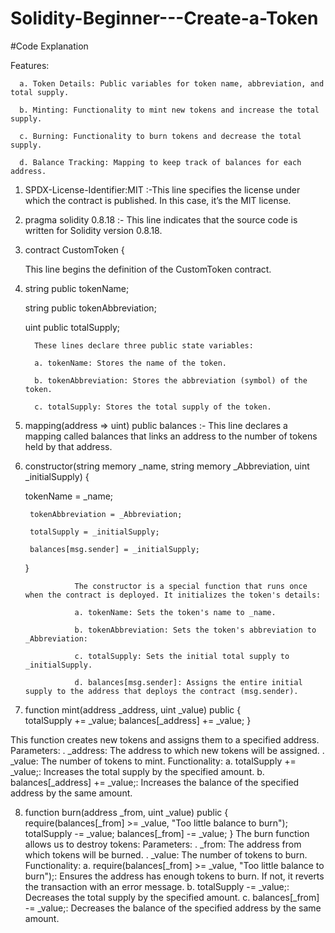 # Solidity-Beginner---Create-a-Token

#Code Explanation

Features:

      a. Token Details: Public variables for token name, abbreviation, and total supply.

      b. Minting: Functionality to mint new tokens and increase the total supply.

      c. Burning: Functionality to burn tokens and decrease the total supply.

      d. Balance Tracking: Mapping to keep track of balances for each address.

1. SPDX-License-Identifier:MIT :-This line specifies the license under which the contract is published. In this case, it’s the MIT license.

2. pragma solidity 0.8.18 :- This line indicates that the source code is written for Solidity version 0.8.18.
   
3. contract CustomToken {

      This line begins the definition of the CustomToken contract.

5. string public tokenName;

   string public tokenAbbreviation;

   uint public totalSupply;

         These lines declare three public state variables:

         a. tokenName: Stores the name of the token.

         b. tokenAbbreviation: Stores the abbreviation (symbol) of the token.

         c. totalSupply: Stores the total supply of the token.


5. mapping(address => uint) public balances :- This line declares a mapping called balances that links an address to the number of tokens held by that address.

6. constructor(string memory _name, string memory _Abbreviation, uint _initialSupply) {

    tokenName = _name;
   
        tokenAbbreviation = _Abbreviation;
   
        totalSupply = _initialSupply;
   
        balances[msg.sender] = _initialSupply;
   
    }

                  The constructor is a special function that runs once when the contract is deployed. It initializes the token's details:

                  a. tokenName: Sets the token's name to _name.

                  b. tokenAbbreviation: Sets the token's abbreviation to _Abbreviation: 

                  c. totalSupply: Sets the initial total supply to _initialSupply.

                  d. balances[msg.sender]: Assigns the entire initial supply to the address that deploys the contract (msg.sender).

7.  function mint(address _address, uint _value) public {         
        totalSupply += _value;
        balances[_address] += _value;
    }

 This function creates new tokens and assigns them to a specified address.
   Parameters:
    .  _address: The address to which new tokens will be assigned.
    .  _value: The number of tokens to mint.
   Functionality:
    a.  totalSupply += _value;: Increases the total supply by the specified amount.
    b.  balances[_address] += _value;: Increases the balance of the specified address by the same amount.

8. function burn(address _from, uint _value) public {                     
        require(balances[_from] >= _value, "Too little balance to burn");
        totalSupply -= _value;
        balances[_from] -= _value;
    }
 The burn function allows us to destroy tokens:
   Parameters:
     .  _from: The address from which tokens will be burned.
     .  _value: The number of tokens to burn.
   Functionality:
    a.   require(balances[_from] >= _value, "Too little balance to burn");: Ensures the address has enough tokens to burn. If not, it reverts the transaction with 
        an error message.
    b.   totalSupply -= _value;: Decreases the total supply by the specified amount.
    c.   balances[_from] -= _value;: Decreases the balance of the specified address by the same amount.
   
   


